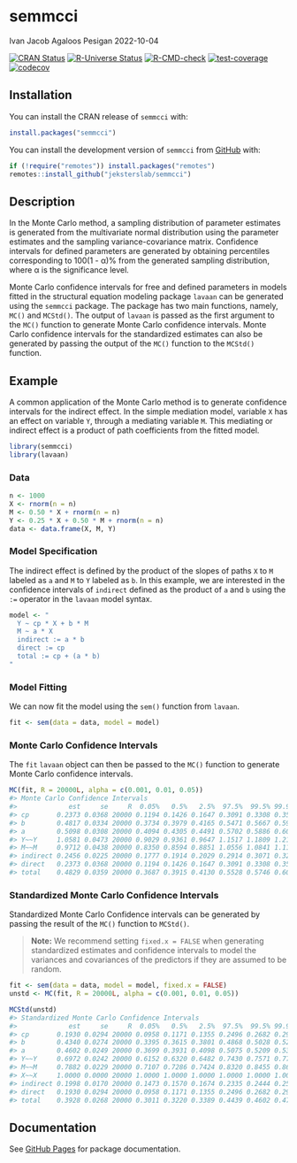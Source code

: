 semmcci
================
Ivan Jacob Agaloos Pesigan
2022-10-04

<!-- README.md is generated from README.Rmd. Please edit that file -->
<!-- badges: start -->

[![CRAN
Status](https://www.r-pkg.org/badges/version/semmcci)](https://cran.r-project.org/package=semmcci)
[![R-Universe
Status](https://jeksterslab.r-universe.dev/badges/semmcci)](https://jeksterslab.r-universe.dev)
[![R-CMD-check](https://github.com/jeksterslab/semmcci/workflows/R-CMD-check/badge.svg)](https://github.com/jeksterslab/semmcci/actions)
[![test-coverage](https://github.com/jeksterslab/semmcci/actions/workflows/test-coverage.yaml/badge.svg)](https://github.com/jeksterslab/semmcci/actions/workflows/test-coverage.yaml)
[![codecov](https://codecov.io/gh/jeksterslab/semmcci/branch/main/graph/badge.svg?token=KVLUET3DJ6)](https://codecov.io/gh/jeksterslab/semmcci)
<!-- badges: end -->

## Installation

You can install the CRAN release of `semmcci` with:

``` r
install.packages("semmcci")
```

You can install the development version of `semmcci` from
[GitHub](https://github.com/jeksterslab/semmcci) with:

``` r
if (!require("remotes")) install.packages("remotes")
remotes::install_github("jeksterslab/semmcci")
```

## Description

In the Monte Carlo method, a sampling distribution of parameter
estimates is generated from the multivariate normal distribution using
the parameter estimates and the sampling variance-covariance matrix.
Confidence intervals for defined parameters are generated by obtaining
percentiles corresponding to 100(1 - α)% from the generated sampling
distribution, where α is the significance level.

Monte Carlo confidence intervals for free and defined parameters in
models fitted in the structural equation modeling package `lavaan` can
be generated using the `semmcci` package. The package has two main
functions, namely, `MC()` and `MCStd()`. The output of `lavaan` is
passed as the first argument to the `MC()` function to generate Monte
Carlo confidence intervals. Monte Carlo confidence intervals for the
standardized estimates can also be generated by passing the output of
the `MC()` function to the `MCStd()` function.

## Example

A common application of the Monte Carlo method is to generate confidence
intervals for the indirect effect. In the simple mediation model,
variable `X` has an effect on variable `Y`, through a mediating variable
`M`. This mediating or indirect effect is a product of path coefficients
from the fitted model.

``` r
library(semmcci)
library(lavaan)
```

### Data

``` r
n <- 1000
X <- rnorm(n = n)
M <- 0.50 * X + rnorm(n = n)
Y <- 0.25 * X + 0.50 * M + rnorm(n = n)
data <- data.frame(X, M, Y)
```

### Model Specification

The indirect effect is defined by the product of the slopes of paths `X`
to `M` labeled as `a` and `M` to `Y` labeled as `b`. In this example, we
are interested in the confidence intervals of `indirect` defined as the
product of `a` and `b` using the `:=` operator in the `lavaan` model
syntax.

``` r
model <- "
  Y ~ cp * X + b * M
  M ~ a * X
  indirect := a * b
  direct := cp
  total := cp + (a * b)
"
```

### Model Fitting

We can now fit the model using the `sem()` function from `lavaan`.

``` r
fit <- sem(data = data, model = model)
```

### Monte Carlo Confidence Intervals

The `fit` `lavaan` object can then be passed to the `MC()` function to
generate Monte Carlo confidence intervals.

``` r
MC(fit, R = 20000L, alpha = c(0.001, 0.01, 0.05))
#> Monte Carlo Confidence Intervals
#>             est     se     R  0.05%   0.5%   2.5%  97.5%  99.5% 99.95%
#> cp       0.2373 0.0368 20000 0.1194 0.1426 0.1647 0.3091 0.3308 0.3561
#> b        0.4817 0.0334 20000 0.3734 0.3979 0.4165 0.5471 0.5667 0.5930
#> a        0.5098 0.0308 20000 0.4094 0.4305 0.4491 0.5702 0.5886 0.6057
#> Y~~Y     1.0581 0.0473 20000 0.9029 0.9361 0.9647 1.1517 1.1809 1.2134
#> M~~M     0.9712 0.0438 20000 0.8350 0.8594 0.8851 1.0556 1.0841 1.1115
#> indirect 0.2456 0.0225 20000 0.1777 0.1914 0.2029 0.2914 0.3071 0.3227
#> direct   0.2373 0.0368 20000 0.1194 0.1426 0.1647 0.3091 0.3308 0.3561
#> total    0.4829 0.0359 20000 0.3687 0.3915 0.4130 0.5528 0.5746 0.6026
```

### Standardized Monte Carlo Confidence Intervals

Standardized Monte Carlo Confidence intervals can be generated by
passing the result of the `MC()` function to `MCStd()`.

> **Note:** We recommend setting `fixed.x = FALSE` when generating
> standardized estimates and confidence intervals to model the variances
> and covariances of the predictors if they are assumed to be random.

``` r
fit <- sem(data = data, model = model, fixed.x = FALSE)
unstd <- MC(fit, R = 20000L, alpha = c(0.001, 0.01, 0.05))
```

``` r
MCStd(unstd)
#> Standardized Monte Carlo Confidence Intervals
#>             est     se     R  0.05%   0.5%   2.5%  97.5%  99.5% 99.95%
#> cp       0.1930 0.0294 20000 0.0958 0.1171 0.1355 0.2496 0.2682 0.2904
#> b        0.4340 0.0274 20000 0.3395 0.3615 0.3801 0.4868 0.5028 0.5217
#> a        0.4602 0.0249 20000 0.3699 0.3931 0.4098 0.5075 0.5209 0.5379
#> Y~~Y     0.6972 0.0242 20000 0.6152 0.6320 0.6482 0.7430 0.7571 0.7733
#> M~~M     0.7882 0.0229 20000 0.7107 0.7286 0.7424 0.8320 0.8455 0.8632
#> X~~X     1.0000 0.0000 20000 1.0000 1.0000 1.0000 1.0000 1.0000 1.0000
#> indirect 0.1998 0.0170 20000 0.1473 0.1570 0.1674 0.2335 0.2444 0.2578
#> direct   0.1930 0.0294 20000 0.0958 0.1171 0.1355 0.2496 0.2682 0.2904
#> total    0.3928 0.0268 20000 0.3011 0.3220 0.3389 0.4439 0.4602 0.4785
```

## Documentation

See [GitHub Pages](https://jeksterslab.github.io/semmcci/index.html) for
package documentation.
